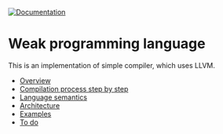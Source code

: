 
[![Documentation](https://img.shields.io/badge/docs-doxygen-blue.svg)](https://epoll-reactor.github.io/weak_compiler/index.html)

# Weak programming language

This is an implementation of simple compiler, which uses LLVM.

* [Overview](https://gitlab.com/epoll-reactor/weak_compiler/blob/master/documentation/Overview.md)
* [Compilation process step by step](https://gitlab.com/epoll-reactor/weak_compiler/blob/master/documentation/CompilationProcess.md)
* [Language semantics](https://gitlab.com/epoll-reactor/weak_compiler/blob/master/documentation/Semantics.md)
* [Architecture](https://gitlab.com/epoll-reactor/weak_compiler/blob/master/documentation/Architecture.md)
* [Examples](https://gitlab.com/epoll-reactor/weak_compiler/blob/master/documentation/Examples.md)
* [To do](https://gitlab.com/epoll-reactor/weak_compiler/blob/master/documentation/Todo.md)
